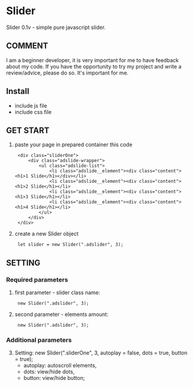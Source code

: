 # Slider

Slider 0.1v - simple pure javascript slider.

## COMMENT

I am a beginner developer, it is very important for me to have feedback about my code.
If you have the opportunity to try my project and write a review/advice, please do so. It's important for me.

## Install
* include js file
* include css file
 
## GET START
1. paste your page in prepared container this code

        <div class="sliderOne">
            <div class="adslide-wrapper">
                <ul class="adslide-list">
                    <li class="adslide__element"><div class="content"><h1>1 Slide</h1></div></li>
                    <li class="adslide__element"><div class="content"><h1>2 Slide</h1></li>
                    <li class="adslide__element"><div class="content"><h1>3 Slide</h1></li>
                    <li class="adslide__element"><div class="content"><h1>4 Slide</h1></li>
                </ul>
            </div>
        </div>

2. create a new Slider object

        let slider = new Slider(".adslider", 3);
        
## SETTING

### Required parameters
1. first parameter -  slider class name: 

        new Slider(".adslider", 3);
        
2. second parameter - elements amount:

        new Slider(".adslider", 3);

### Additional parameters

3. Setting:
        new Slider(".sliderOne", 3, autoplay = false, dots = true, button = true);
   * autoplay:  autoscroll elements,
   * dots:      view/hide dots,
   * button:    view/hide button;
